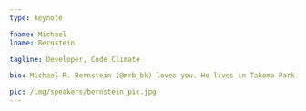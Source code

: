 ```yaml
---
type: keynote

fname: Michael
lname: Bernstein

tagline: Developer, Code Climate

bio: Michael R. Bernstein (@mrb_bk) loves you. He lives in Takoma Park, MD and spends most of his time thinking about pottery, obscure LPs, food, and the intersection of philosophy and Computer Science.

pic: /img/speakers/bernstein_pic.jpg
---
```

